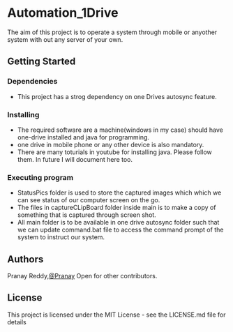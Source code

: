 # Automation_1Drive
The aim of this project is to operate a system through mobile or anyother system with out any server of your own.

## Getting Started

### Dependencies

* This project has a strog dependency on one Drives autosync feature.

### Installing

* The required software are a machine(windows in my case) should have one-drive installed and java for programming.
* one drive in mobile phone or any other device is also mandatory.
* There are many toturials in youtube for installing java. Please follow them. In future I will document here too.

### Executing program

* StatusPics folder is used to store the captured images which which we can see status of our computer screen on the go.
* The files in captureCLipBoard folder inside main is to make a copy of something that is captured through screen shot.
* All main folder is to be available in one drive autosync folder such that we can update command.bat file to access the command prompt of the system to instruct our system.

<!-- ```
code blocks for commands
``` -->

## Authors

Pranay Reddy,[@Pranay](https://www.linkedin.com/in/pranay-reddy007)
Open for other contributors.


## License

This project is licensed under the MIT License - see the LICENSE.md file for details
